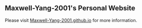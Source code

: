 ## Maxwell-Yang-2001's Personal Website
Please visit [Maxwell-Yang-2001.github.io](https://maxwell-Yang-2001.github.io) for more information. 
